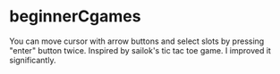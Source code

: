 # beginnerCgames

You can move cursor with arrow buttons and select slots by pressing "enter" button twice. Inspired by sailok's tic tac toe game. I improved it significantly.

